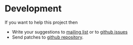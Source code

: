 # Development

If you want to help this project then

- Write your suggestions to
  [mailing list](https://groups.google.com/forum/#!forum/qilang) or to
  [github issues](https://github.com/gravicappa/shen-js/issues)
- Send patches to [github repository](https://github.com/gravicappa/shen-js).
